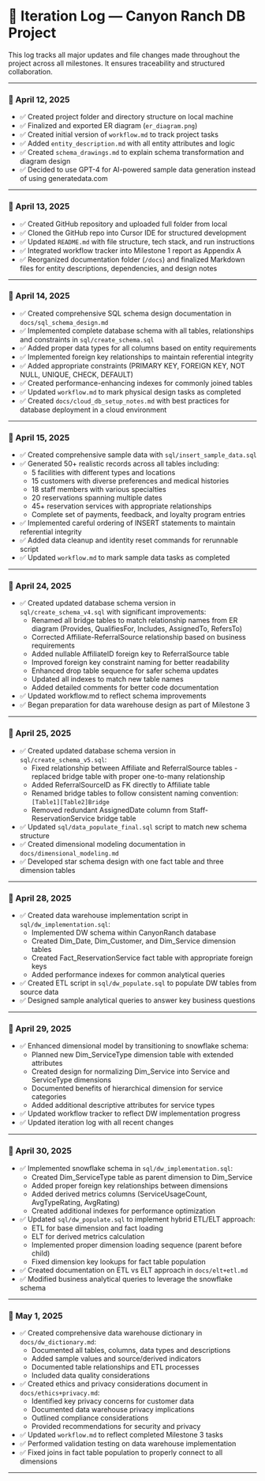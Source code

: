 # 🧾 Iteration Log — Canyon Ranch DB Project

This log tracks all major updates and file changes made throughout the project across all milestones. It ensures traceability and structured collaboration.

---

### 📅 April 12, 2025

- ✅ Created project folder and directory structure on local machine
- ✅ Finalized and exported ER diagram (`er_diagram.png`)
- ✅ Created initial version of `workflow.md` to track project tasks
- ✅ Added `entity_description.md` with all entity attributes and logic
- ✅ Created `schema_drawings.md` to explain schema transformation and diagram design
- ✅ Decided to use GPT-4 for AI-powered sample data generation instead of using generatedata.com

---

### 📅 April 13, 2025

- ✅ Created GitHub repository and uploaded full folder from local
- ✅ Cloned the GitHub repo into Cursor IDE for structured development
- ✅ Updated `README.md` with file structure, tech stack, and run instructions
- ✅ Integrated workflow tracker into Milestone 1 report as Appendix A
- ✅ Reorganized documentation folder (`/docs`) and finalized Markdown files for entity descriptions, dependencies, and design notes

---

### 📅 April 14, 2025

- ✅ Created comprehensive SQL schema design documentation in `docs/sql_schema_design.md`
- ✅ Implemented complete database schema with all tables, relationships and constraints in `sql/create_schema.sql`
- ✅ Added proper data types for all columns based on entity requirements
- ✅ Implemented foreign key relationships to maintain referential integrity
- ✅ Added appropriate constraints (PRIMARY KEY, FOREIGN KEY, NOT NULL, UNIQUE, CHECK, DEFAULT)
- ✅ Created performance-enhancing indexes for commonly joined tables
- ✅ Updated `workflow.md` to mark physical design tasks as completed
- ✅ Created `docs/cloud_db_setup_notes.md` with best practices for database deployment in a cloud environment

---

### 📅 April 15, 2025

- ✅ Created comprehensive sample data with `sql/insert_sample_data.sql`
- ✅ Generated 50+ realistic records across all tables including:
  - 5 facilities with different types and locations
  - 15 customers with diverse preferences and medical histories
  - 18 staff members with various specialties
  - 20 reservations spanning multiple dates
  - 45+ reservation services with appropriate relationships
  - Complete set of payments, feedback, and loyalty program entries
- ✅ Implemented careful ordering of INSERT statements to maintain referential integrity
- ✅ Added data cleanup and identity reset commands for rerunnable script
- ✅ Updated `workflow.md` to mark sample data tasks as completed

---

### 📅 April 24, 2025

- ✅ Created updated database schema version in `sql/create_schema_v4.sql` with significant improvements:
  - Renamed all bridge tables to match relationship names from ER diagram (Provides, QualifiesFor, Includes, AssignedTo, RefersTo)
  - Corrected Affiliate-ReferralSource relationship based on business requirements
  - Added nullable AffiliateID foreign key to ReferralSource table
  - Improved foreign key constraint naming for better readability
  - Enhanced drop table sequence for safer schema updates
  - Updated all indexes to match new table names
  - Added detailed comments for better code documentation
- ✅ Updated workflow.md to reflect schema improvements
- ✅ Began preparation for data warehouse design as part of Milestone 3

---

### 📅 April 25, 2025

- ✅ Created updated database schema version in `sql/create_schema_v5.sql`:
  - Fixed relationship between Affiliate and ReferralSource tables - replaced bridge table with proper one-to-many relationship
  - Added ReferralSourceID as FK directly to Affiliate table
  - Renamed bridge tables to follow consistent naming convention: `[Table1][Table2]Bridge`
  - Removed redundant AssignedDate column from Staff-ReservationService bridge table
- ✅ Updated `sql/data_populate_final.sql` script to match new schema structure
- ✅ Created dimensional modeling documentation in `docs/dimensional_modeling.md`
- ✅ Developed star schema design with one fact table and three dimension tables

---

### 📅 April 28, 2025

- ✅ Created data warehouse implementation script in `sql/dw_implementation.sql`:
  - Implemented DW schema within CanyonRanch database
  - Created Dim_Date, Dim_Customer, and Dim_Service dimension tables
  - Created Fact_ReservationService fact table with appropriate foreign keys
  - Added performance indexes for common analytical queries
- ✅ Created ETL script in `sql/dw_populate.sql` to populate DW tables from source data
- ✅ Designed sample analytical queries to answer key business questions

---

### 📅 April 29, 2025

- ✅ Enhanced dimensional model by transitioning to snowflake schema:
  - Planned new Dim_ServiceType dimension table with extended attributes
  - Created design for normalizing Dim_Service into Service and ServiceType dimensions
  - Documented benefits of hierarchical dimension for service categories
  - Added additional descriptive attributes for service types
- ✅ Updated workflow tracker to reflect DW implementation progress
- ✅ Updated iteration log with all recent changes

---

### 📅 April 30, 2025

- ✅ Implemented snowflake schema in `sql/dw_implementation.sql`:
  - Created Dim_ServiceType table as parent dimension to Dim_Service
  - Added proper foreign key relationships between dimensions
  - Added derived metrics columns (ServiceUsageCount, AvgTypeRating, AvgRating)
  - Created additional indexes for performance optimization
- ✅ Updated `sql/dw_populate.sql` to implement hybrid ETL/ELT approach:
  - ETL for base dimension and fact loading
  - ELT for derived metrics calculation
  - Implemented proper dimension loading sequence (parent before child)
  - Fixed dimension key lookups for fact table population
- ✅ Created documentation on ETL vs ELT approach in `docs/elt+etl.md`
- ✅ Modified business analytical queries to leverage the snowflake schema

---

### 📅 May 1, 2025

- ✅ Created comprehensive data warehouse dictionary in `docs/dw_dictionary.md`:
  - Documented all tables, columns, data types and descriptions
  - Added sample values and source/derived indicators
  - Documented table relationships and ETL processes
  - Included data quality considerations
- ✅ Created ethics and privacy considerations document in `docs/ethics+privacy.md`:
  - Identified key privacy concerns for customer data
  - Documented data warehouse privacy implications
  - Outlined compliance considerations
  - Provided recommendations for security and privacy
- ✅ Updated `workflow.md` to reflect completed Milestone 3 tasks
- ✅ Performed validation testing on data warehouse implementation
- ✅ Fixed joins in fact table population to properly connect to all dimensions

---

